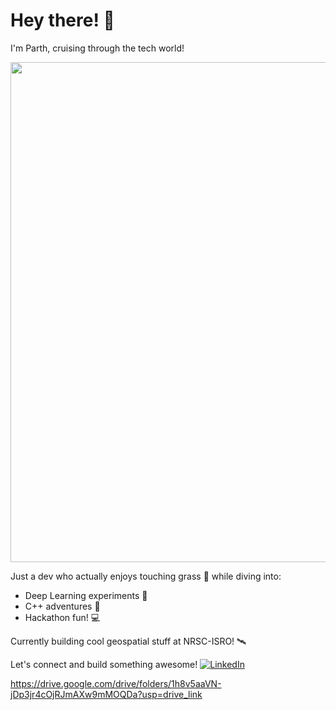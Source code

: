 # Hey there! 👋

I'm Parth, cruising through the tech world!

<img src="https://user-images.githubusercontent.com/74038190/212749447-bfb7e725-6987-49d9-ae85-2015e3e7cc41.gif" width="800">

Just a dev who actually enjoys touching grass 🌿 while diving into:
- Deep Learning experiments 🤖
- C++ adventures 🚀
- Hackathon fun! 💻
  
Currently building cool geospatial stuff at NRSC-ISRO! 🛰️

Let's connect and build something awesome!
[![LinkedIn](https://img.shields.io/badge/LinkedIn-0077B5?style=flat&logo=linkedin&logoColor=white)](https://linkedin.com/in/parth1899)


https://drive.google.com/drive/folders/1h8v5aaVN-jDp3jr4cOjRJmAXw9mMOQDa?usp=drive_link
